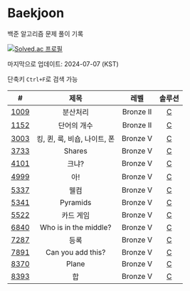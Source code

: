 # Baekjoon

백준 알고리즘 문제 풀이 기록

[![Solved.ac 프로필](http://mazassumnida.wtf/api/v2/generate_badge?boj=hsk66)](https://solved.ac/hsk66)

마지막으로 업데이트: 2024-07-07 (KST)

단축키 `Ctrl+F`로 검색 가능

| # | 제목 | 레벨 | 솔루션 |
|:---:|:---:|:---:|:---:|
| [1009](https://www.acmicpc.net/problem/1009) | 분산처리 | Bronze II | [C](https://github.com/Bekijun/summerstudy/blob/c5e5aeb6d2ba9fd35d1251bd473ced9ab5822a62/01XXX/1009.c) |
| [1152](https://www.acmicpc.net/problem/1152) | 단어의 개수 | Bronze II | [C](https://github.com/Bekijun/Baekjoon/blob/2b11085e4754c2c830a04c9244ee33188608f66f/01XXX/1152.c) |
| [3003](https://www.acmicpc.net/problem/3003) | 킹, 퀸, 룩, 비숍, 나이트, 폰 | Bronze V | [C](https://github.com/Bekijun/summerstudy/blob/0e947d68adabf20b19ae8d0b08df57ae73f38e7d/03XXX/3003.c) |
| [3733](https://www.acmicpc.net/problem/3733) | Shares | Bronze V | [C](https://github.com/Bekijun/summerstudy/blob/764755ec9c9f4d9c9ca094c91751392a4479a7d8/03XXX/3733.c) |
| [4101](https://www.acmicpc.net/problem/4101) | 크냐? | Bronze V | [C](https://github.com/Bekijun/summerstudy/blob/764755ec9c9f4d9c9ca094c91751392a4479a7d8/04XXX/4101.c) |
| [4999](https://www.acmicpc.net/problem/4999) | 아! | Bronze V  | [C](https://github.com/Bekijun/summerstudy/blob/764755ec9c9f4d9c9ca094c91751392a4479a7d8/04XXX/4999.c) |
| [5337](https://www.acmicpc.net/problem/5337) | 웰컴 | Bronze V  | [C](https://github.com/Bekijun/summerstudy/blob/764755ec9c9f4d9c9ca094c91751392a4479a7d8/05XXX/5337.c) |
| [5341](https://www.acmicpc.net/problem/5341) | Pyramids | Bronze V  | [C](https://github.com/Bekijun/summerstudy/blob/764755ec9c9f4d9c9ca094c91751392a4479a7d8/05XXX/5341.c) |
| [5522](https://www.acmicpc.net/problem/5522) | 카드 게임 | Bronze V | [C](https://github.com/Bekijun/summerstudy/blob/764755ec9c9f4d9c9ca094c91751392a4479a7d8/05XXX/5522.c) |
| [6840](https://www.acmicpc.net/problem/6840) | 	Who is in the middle? | Bronze V | [C](https://github.com/Bekijun/summerstudy/blob/764755ec9c9f4d9c9ca094c91751392a4479a7d8/06XXX/6840.c) |
| [7287](https://www.acmicpc.net/problem/7287) | 등록 | Bronze V | [C](https://github.com/Bekijun/summerstudy/blob/764755ec9c9f4d9c9ca094c91751392a4479a7d8/07XXX/7287.c) |
| [7891](https://www.acmicpc.net/problem/7891) | Can you add this? | Bronze V  | [C](https://github.com/Bekijun/summerstudy/blob/764755ec9c9f4d9c9ca094c91751392a4479a7d8/07XXX/7891.c) |
| [8370](https://www.acmicpc.net/problem/8370) | Plane | Bronze V  | [C](https://github.com/Bekijun/summerstudy/blob/764755ec9c9f4d9c9ca094c91751392a4479a7d8/08XXX/8370.c) |
| [8393](https://www.acmicpc.net/problem/8393) | 합 | Bronze V  | [C](https://github.com/Bekijun/summerstudy/blob/764755ec9c9f4d9c9ca094c91751392a4479a7d8/08XXX/8393.c) |
